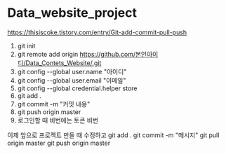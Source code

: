 # Data_website_project

https://thisiscoke.tistory.com/entry/Git-add-commit-pull-push

1. git init
2. git remote add origin https://github.com/본인아이디/Data_Contets_Website/.git
3. git config --global user.name "아이디"
4. git config --global user.email "이메일"
5. git config --global credential.helper store
6. git add .
7. git commit -m "커밋 내용"
8. git push origin master
9. 로그인할 때 비번에는 토큰 비번

이제 앞으로 프로젝트 만들 때
수정하고
git add .
git commit -m "메시지"
git pull origin master
git push origin master
